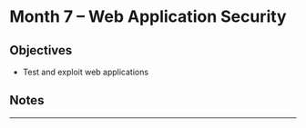# Month 7 – Web Application Security

## Objectives
- Test and exploit web applications

## Notes

---
